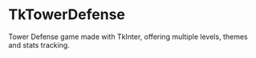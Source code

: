 TkTowerDefense
==============

Tower Defense game made with TkInter, offering multiple levels, themes and stats tracking.
